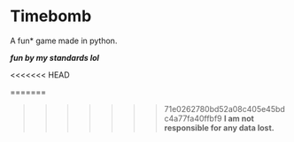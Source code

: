 # Timebomb
A fun* game made in python.

***fun by my standards lol***

<<<<<<< HEAD

=======
>>>>>>> 71e0262780bd52a08c405e45bdc4a77fa40ffbf9
__I am not responsible for any data lost.__
